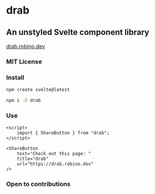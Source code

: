# drab

## An unstyled Svelte component library

[drab.robino.dev](https://drab.robino.dev)

### MIT License

### Install

```bash
npm create svelte@latest
```

```bash
npm i -D drab
```

### Use

```svelte
<script>
	import { ShareButton } from "drab";
</script>

<ShareButton
	text="Check out this page: "
	title="drab"
	url="https://drab.robino.dev"
/>
```

### Open to contributions
